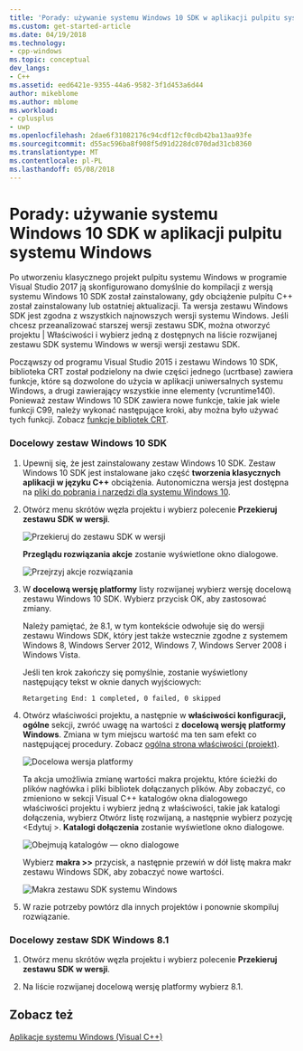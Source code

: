 ```yaml
---
title: 'Porady: używanie systemu Windows 10 SDK w aplikacji pulpitu systemu Windows | Dokumentacja firmy Microsoft'
ms.custom: get-started-article
ms.date: 04/19/2018
ms.technology:
- cpp-windows
ms.topic: conceptual
dev_langs:
- C++
ms.assetid: eed6421e-9355-44a6-9582-3f1d453a6d44
author: mikeblome
ms.author: mblome
ms.workload:
- cplusplus
- uwp
ms.openlocfilehash: 2dae6f31082176c94cdf12cf0cdb42ba13aa93fe
ms.sourcegitcommit: d55ac596ba8f908f5d91d228dc070dad31cb8360
ms.translationtype: MT
ms.contentlocale: pl-PL
ms.lasthandoff: 05/08/2018
---
```

# <a name="how-to-use-the-windows-10-sdk-in-a-windows-desktop-application"></a>Porady: używanie systemu Windows 10 SDK w aplikacji pulpitu systemu Windows
Po utworzeniu klasycznego projekt pulpitu systemu Windows w programie Visual Studio 2017 ją skonfigurowano domyślnie do kompilacji z wersją systemu Windows 10 SDK został zainstalowany, gdy obciążenie pulpitu C++ został zainstalowany lub ostatniej aktualizacji. Ta wersja zestawu Windows SDK jest zgodna z wszystkich najnowszych wersji systemu Windows. Jeśli chcesz przeanalizować starszej wersji zestawu SDK, można otworzyć projektu | Właściwości i wybierz jedną z dostępnych na liście rozwijanej zestawu SDK systemu Windows w wersji wersji zestawu SDK.  
  
 Począwszy od programu Visual Studio 2015 i zestawu Windows 10 SDK, biblioteka CRT został podzielony na dwie części jednego (ucrtbase) zawiera funkcje, które są dozwolone do użycia w aplikacji uniwersalnych systemu Windows, a drugi zawierający wszystkie inne elementy (vcruntime140). Ponieważ zestaw Windows 10 SDK zawiera nowe funkcje, takie jak wiele funkcji C99, należy wykonać następujące kroki, aby można było używać tych funkcji. Zobacz [funkcje bibliotek CRT](../c-runtime-library/crt-library-features.md).  
  
### <a name="to-target-the-windows-10-sdk"></a>Docelowy zestaw Windows 10 SDK  
  
1.  Upewnij się, że jest zainstalowany zestaw Windows 10 SDK. Zestaw Windows 10 SDK jest instalowane jako część **tworzenia klasycznych aplikacji w języku C++** obciążenia. Autonomiczna wersja jest dostępna na [pliki do pobrania i narzędzi dla systemu Windows 10](https://developer.microsoft.com/windows/downloads).

  
2.  Otwórz menu skrótów węzła projektu i wybierz polecenie **Przekieruj zestawu SDK w wersji**.  
  
     ![Przekieruj do zestawu SDK w wersji](../windows/media/retargetingwindowssdk1.PNG "RetargetingWindowsSDK1")  
  
     **Przeglądu rozwiązania akcje** zostanie wyświetlone okno dialogowe.  
  
     ![Przejrzyj akcje rozwiązania](../windows/media/retargetingwindowssdk2.PNG "RetargetingWindowsSDK2")  
  
3.  W **docelową wersję platformy** listy rozwijanej wybierz wersję docelową zestawu Windows 10 SDK. Wybierz przycisk OK, aby zastosować zmiany.  
  
     Należy pamiętać, że 8.1, w tym kontekście odwołuje się do wersji zestawu Windows SDK, który jest także wstecznie zgodne z systemem Windows 8, Windows Server 2012, Windows 7, Windows Server 2008 i Windows Vista.  
  
     Jeśli ten krok zakończy się pomyślnie, zostanie wyświetlony następujący tekst w oknie danych wyjściowych:  
  
     `Retargeting End: 1 completed, 0 failed, 0 skipped`  
  
4.  Otwórz właściwości projektu, a następnie w **właściwości konfiguracji, ogólne** sekcji, zwróć uwagę na wartości z **docelową wersję platformy Windows**. Zmiana w tym miejscu wartość ma ten sam efekt co następującej procedury. Zobacz [ogólna strona właściwości (projekt)](../ide/general-property-page-project.md).  
  
     ![Docelowa wersja platformy](../windows/media/retargetingwindowssdk3.PNG "RetargetingWindowsSDK3")  
  
     Ta akcja umożliwia zmianę wartości makra projektu, które ścieżki do plików nagłówka i pliki bibliotek dołączanych plików. Aby zobaczyć, co zmieniono w sekcji Visual C++ katalogów okna dialogowego właściwości projektu i wybierz jedną z właściwości, takie jak katalogi dołączenia, wybierz Otwórz listę rozwijaną, a następnie wybierz pozycję \<Edytuj >. **Katalogi dołączenia** zostanie wyświetlone okno dialogowe.  
  
     ![Obejmują katalogów — okno dialogowe](../windows/media/retargetingwindowssdk4.PNG "RetargetingWindowsSDK4")  
  
     Wybierz **makra >>** przycisk, a następnie przewiń w dół listę makra makr zestawu Windows SDK, aby zobaczyć nowe wartości.  
  
     ![Makra zestawu SDK systemu Windows](../windows/media/retargetingwindowssdk5.PNG "RetargetingWindowsSDK5")  
  
5.  W razie potrzeby powtórz dla innych projektów i ponownie skompiluj rozwiązanie.  
  
### <a name="to-target-the-windows-81-sdk"></a>Docelowy zestaw SDK Windows 8.1  
  
1.  Otwórz menu skrótów węzła projektu i wybierz polecenie **Przekieruj zestawu SDK w wersji**.  
  
2.  Na liście rozwijanej docelową wersję platformy wybierz 8.1.  
  
## <a name="see-also"></a>Zobacz też  
 [Aplikacje systemu Windows (Visual C++)](../windows/how-to-use-the-windows-10-sdk-in-a-windows-desktop-application.md)
